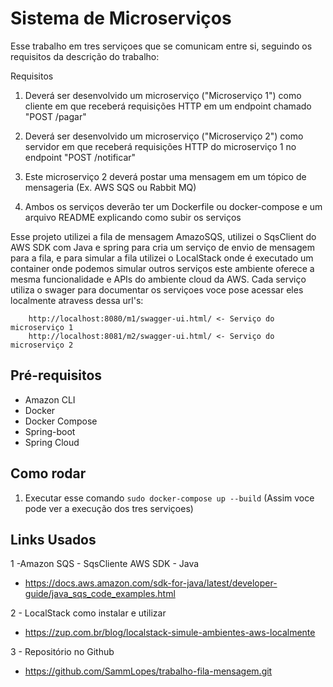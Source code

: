 # Sistema de Microserviços

Esse trabalho em tres serviçoes que se comunicam entre si, seguindo os requisitos da descrição do trabalho:

Requisitos
1) Deverá ser desenvolvido um microserviço ("Microserviço 1") como cliente em que receberá requisições HTTP em um endpoint chamado "POST /pagar"

2) Deverá ser desenvolvido um microserviço ("Microserviço 2") como servidor em que receberá requisições HTTP do microserviço 1 no endpoint "POST /notificar" 

3) Este microserviço 2 deverá postar uma mensagem em um tópico de mensageria (Ex. AWS SQS ou Rabbit MQ) 

4) Ambos os serviços deverão ter um Dockerfile ou docker-compose e um arquivo README explicando como subir os serviços 

Esse projeto utilizei a fila de mensagem AmazoSQS, utilizei o SqsClient do AWS SDK com Java e spring para cria um serviço de envio de mensagem para a fila, e para simular a fila utilizei o LocalStack onde é executado um container onde podemos simular outros serviços este ambiente oferece a mesma funcionalidade e APIs do ambiente cloud da AWS.
Cada serviço utiliza o swager para documentar os serviçoes voce pose acessar eles localmente atravess dessa url's: 

```
    http://localhost:8080/m1/swagger-ui.html/ <- Serviço do microserviço 1
    http://localhost:8081/m2/swagger-ui.html/ <- Serviço do microserviço 2 

```

## Pré-requisitos
- Amazon CLI
- Docker
- Docker Compose
- Spring-boot
- Spring Cloud

## Como rodar

1. Executar esse comando ``` sudo docker-compose up --build ``` (Assim voce pode ver a execução dos tres serviçoes)

## Links Usados

1 -Amazon SQS - SqsCliente AWS SDK - Java
 - https://docs.aws.amazon.com/sdk-for-java/latest/developer-guide/java_sqs_code_examples.html

2 - LocalStack como instalar e utilizar
 - https://zup.com.br/blog/localstack-simule-ambientes-aws-localmente

3 - Repositório no Github
 - https://github.com/SammLopes/trabalho-fila-mensagem.git